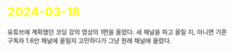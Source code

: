 # <span style="color:yellow">2024-03-18</span>
유튜브에 계획했던 코딩 강의 영상의 1편을 올렸다.
새 채널을 파고 올릴 지, 아니면 기존 구독자 1.6만 채널에 올릴지 고민하다가 그냥 원래 채널에 올렸다.
